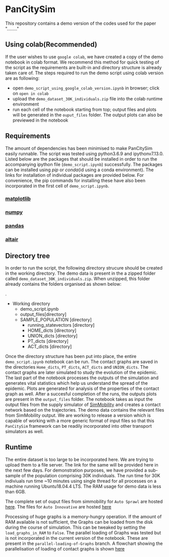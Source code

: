 # PanCitySim
This repository contains a demo version of the codes used for the paper "........"


## Using colab(Recommended)
If the user wishes to use `google colab`, we have created a copy of the demo notebook in colab format. We recommend this method for quick testing of the script as the requirements are built-in and directory structure is already taken care of. The steps required to run the demo script using colab version are as following:
* open `demo_script_using_google_colab_version.ipynb` in browser; click on `open in colab`
* upload the `demo_dataset_30K_individuals.zip` file into the colab runtime environment
* run each cell of the notebook starting from top; output files and plots will be generated in the `ouput_files` folder. The output plots can also be previewed in the notebook

## Requirements 
The amount of dependencies has been minimised to make PanCitySim easily runnable. The script was tested using python3.6.9  and ipythonv7.13.0. Listed below are the packages that should be installed in order to run the accompanying ipython file (`demo_script.ipynb`) successfully. The packages can be installed using *pip* or *conda*(id using a conda environment). The links for installation of individual packages are provided below. For convenience, the pip commands for installing these have also been incorporated in the first cell of `demo_script.ipynb`.
### [matplotlib](https://matplotlib.org/3.1.1/users/installing.html)
### [numpy](https://pypi.org/project/numpy/)
### [pandas](https://pandas.pydata.org/pandas-docs/stable/getting_started/install.html)
### [altair](https://altair-viz.github.io/getting_started/installation.html)


## Directory tree
In order to run the script, the following directory strucure should be created in the working directory. The demo data is present in the a zipped folder called `demo_dataset_30K_individuals.zip`. When unzipped, this folder already contains the folders organised as shown below:

.
 * Working directory
   * demo_script.ipynb
   * output_files[directory]
   * SAMPLE_POPULATION  [directory]
     * running_statevectors [directory]
     * HOME_dicts [directory]
     * UNION_dicts [directory]
     * PT_dicts [directory]
     * ACT_dicts [directory]
 
Once the directory structure has been put into place, the entire `demo_script.ipynb` notebook can be run. The contact graphs are saved in the directories `Home_dicts`, `PT_dicts`, `ACT_dicts` and `UNION_dicts`. The contact graphs are later simulated to study the evolution of the epidemic. The last part of the notebook processes the outputs of the simulation and generates vital statistics which help us understand the spread of the epidemic. Plots are generated for analysis of the properties of the contact graph as well. After a succesful completion of the runs, the outputs plots are present in the `output_files` folder. The notebook takes as input the output files from the supply simulator of [SimMobility](https://github.com/smart-fm/simmobility-prod) and creates a contact network based on the trajectories. The demo data contains the relevant files from SimMobility output. We are working to release a version which is capable of working with a more generic format of input files so that this `PanCitySim` framework can be readily incorporated into other transport simulators as well. 

## Runtime
The entire dataset is too large to be incorporated here. We are trying to upload them to a file server. The link for the same will be provided here in the next few days. For demonstration purposes, we have provided a sub-sample of the population comprising 30K individuals. The run time for 30K indiviuals run time ~10 minutes using single thread for all processes on a machine running Ubuntu18.04.4 LTS. The RAM usage for demo data is less than 6GB. 

The complete set of ouput files from simmobility for `Auto Sprawl` are hosted [here](https://drive.google.com/drive/folders/18r-r6fHvIMer9ErxusYPhIaHACoIrQek?usp=sharing). The files for `Auto Innovative` are hosted [here](https://drive.google.com/drive/folders/1tp0KvAo6dVNG4u34KDlyxTTYgDhS-Ss-?usp=sharing)

Processing of huge graphs is a memory-hungry operation. If the amount of RAM available is not sufficient, the Graphs can be loaded from the disk during the course of simulation. This can be tweaked by setting the `load_graphs_in_RAM` to `False`. The parallel loading of Graphs was tested but is not incorporated in the current version of the notebook. These are present in the `parallel-loading-of-Graphs` branch. A flowchart showing the parallelisation of loading of contact graphs is shown [here](https://user-images.githubusercontent.com/9101260/83565330-cfc54480-a550-11ea-87ac-7c00cdf17622.png)
